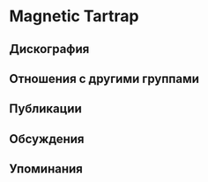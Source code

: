 # Magnetic Tartrap



## Дискография


## Отношения с другими группами


## Публикации


## Обсуждения


## Упоминания

